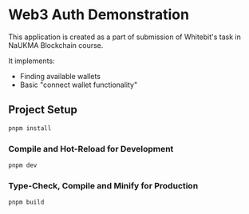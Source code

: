 # Web3 Auth Demonstration

This application is created as a part of submission of Whitebit's task in NaUKMA Blockchain course.

It implements:

- Finding available wallets
- Basic "connect wallet functionality"

## Project Setup

```sh
pnpm install
```

### Compile and Hot-Reload for Development

```sh
pnpm dev
```

### Type-Check, Compile and Minify for Production

```sh
pnpm build
```
